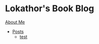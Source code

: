 
# Lokathor's Book Blog

[About Me](about-me.md)

* [Posts](posts/index.md)
  * [test](posts/test.md)
